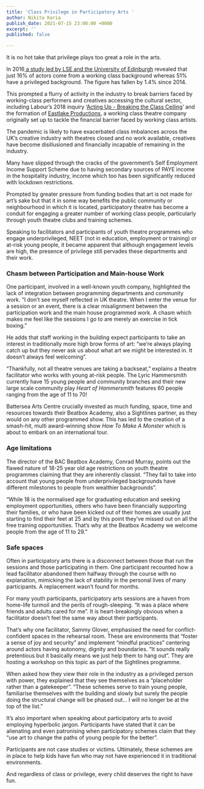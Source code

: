 ```yaml
---
title: 'Class Privilege in Participatory Arts '
author: Nikita Karia
publish_date: 2021-07-15 23:00:00 +0000
excerpt: ''
published: false

---
```

It is no hot take that privilege plays too great a role in the arts.

In 2016[ a study led by LSE and the University of Edinburgh](https://journals.sagepub.com/doi/full/10.1177/0038038516629917?rss=1) revealed that just 16% of actors come from a working class background whereas 51% have a privileged background. The figure has fallen by 1.4% since 2014.

This prompted a flurry of activity in the industry to break barriers faced by working-class performers and creatives accessing the cultural sector, including Labour’s 2018 inquiry ‘[Acting Up - Breaking the Class Ceiling](https://d3n8a8pro7vhmx.cloudfront.net/campaigncountdown/pages/1157/attachments/original/1502725031/Acting-Up-Report.pdf?1502725031)’ and the formation of [Eastlake Productions](https://www.theatren16ltd.co.uk/), a working class theatre company originally set up to tackle the financial barrier faced by working class artists.

The pandemic is likely to have exacerbated class imbalances across the UK’s creative industry with theatres closed and no work available, creatives have become disillusioned and financially incapable of remaining in the industry.

Many have slipped through the cracks of the government’s Self Employment Income Support Scheme due to having secondary sources of PAYE income in the hospitality industry, income which too has been significantly reduced with lockdown restrictions.

Prompted by greater pressure from funding bodies that art is not made for art’s sake but that it in some way benefits the public community or neighbourhood in which it is located, participatory theatre has become a conduit for engaging a greater number of working class people, particularly through youth theatre clubs and training schemes.

Speaking to facilitators and participants of youth theatre programmes who engage underprivileged, NEET (not in education, employment or training) or at-risk young people, it became apparent that although engagement levels are high, the presence of privilege still pervades these departments and their work.

### Chasm between Participation and Main-house Work

One participant, involved in a well-known youth company, highlighted the lack of integration between programming departments and community work. “I don’t see myself reflected in UK theatre. When I enter the venue for a session or an event, there is a clear misalignment between the participation work and the main house programmed work. A chasm which makes me feel like the sessions I go to are merely an exercise in tick boxing.”

He adds that staff working in the building expect participants to take an interest in traditionally more high brow forms of art: “we’re always playing catch up but they never ask us about what art we might be interested in. It doesn’t always feel welcoming”.

“Thankfully, not all theatre venues are taking a backseat,” explains a theatre facilitator who works with young at-risk people. The Lyric Hammersmith currently have 15 young people and community branches and their new large scale community play _Heart of Hammersmith_ features 60 people ranging from the age of 11 to 70!

Battersea Arts Centre crucially invested as much funding, space, time and resources towards their Beatbox Academy, also a Sightlines partner, as they would on any other programmed show. This has led to the creation of a smash-hit, multi award-winning show _How To Make A Monster_ which is about to embark on an international tour.

### Age limitations

The director of the BAC Beatbox Academy, Conrad Murray, points out the flawed nature of 18-25 year old age restrictions on youth theatre programmes claiming that they are inherently classist. “They fail to take into account that young people from underprivileged backgrounds have different milestones to people from wealthier backgrounds”.

“While 18 is the normalised age for graduating education and seeking employment opportunities, others who have been financially supporting their families, or who have been kicked out of their homes are usually just starting to find their feet at 25 and by this point they’ve missed out on all the free training opportunities. That’s why at the Beatbox Academy we welcome people from the age of 11 to 29.”

### Safe spaces

Often in participatory arts there is a disconnect between those that run the sessions and those participating in them. One participant recounted how a lead facilitator abandoned them halfway through the course with no explanation, mimicking the lack of stability in the personal lives of many participants. A replacement wasn’t found for months.

For many youth participants, participatory arts sessions are a haven from home-life turmoil and the perils of rough-sleeping. “It was a place where friends and adults cared for me”. It is heart-breakingly obvious when a facilitator doesn’t feel the same way about their participants.

That’s why one facilitator, Sammy Glover, emphasised the need for conflict-confident spaces in the rehearsal room. These are environments that “foster a sense of joy and security” and implement “mindful practices” centering around actors having autonomy, dignity and boundaries. “It sounds really pretentious but it basically means we just help them to hang out”. They are hosting a workshop on this topic as part of the Sightlines programme.

When asked how they view their role in the industry as a privileged person with power, they explained that they see themselves as a “placeholder rather than a gatekeeper”. “These schemes serve to train young people, familiarise themselves with the building and slowly but surely the people doing the structural change will be phased out… I will no longer be at the top of the list.”

It’s also important when speaking about participatory arts to avoid employing hyperbolic jargon. Participants have stated that it can be alienating and even patronising when participatory schemes claim that they “use art to change the paths of young people for the better”.

Participants are not case studies or victims. Ultimately, these schemes are in place to help kids have fun who may not have experienced it in traditional environments.

And regardless of class or privilege, every child deserves the right to have fun.